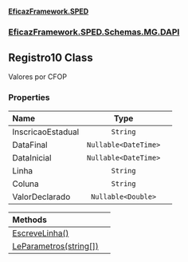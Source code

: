 #### [EficazFramework.SPED](EficazFrameworkSPED.md 'EficazFramework SPED')
### [EficazFramework.SPED.Schemas.MG.DAPI](EficazFramework.SPED.Schemas.MG.DAPI.md 'EficazFramework.SPED.Schemas.MG.DAPI')

## Registro10 Class

Valores por CFOP
### Properties

| Name | Type | |
| :--- | :---: | :--- |
| InscricaoEstadual | `String` |  |
| DataFinal | `Nullable<DateTime>` |  |
| DataInicial | `Nullable<DateTime>` |  |
| Linha | `String` |  |
| Coluna | `String` |  |
| ValorDeclarado | `Nullable<Double>` |  |

| Methods | |
| :--- | :--- |
| [EscreveLinha()](EficazFramework.SPED.Schemas.MG.DAPI/Registro10/EscreveLinha().md 'EficazFramework.SPED.Schemas.MG.DAPI.Registro10.EscreveLinha()') | |
| [LeParametros(string[])](EficazFramework.SPED.Schemas.MG.DAPI/Registro10/LeParametros(string[]).md 'EficazFramework.SPED.Schemas.MG.DAPI.Registro10.LeParametros(string[])') | |
